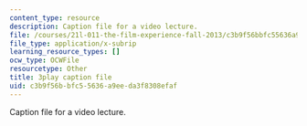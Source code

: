```yaml
---
content_type: resource
description: Caption file for a video lecture.
file: /courses/21l-011-the-film-experience-fall-2013/c3b9f56bbfc55636a9eeda3f8308efaf_flAwb1TmOkQ.vtt
file_type: application/x-subrip
learning_resource_types: []
ocw_type: OCWFile
resourcetype: Other
title: 3play caption file
uid: c3b9f56b-bfc5-5636-a9ee-da3f8308efaf
---
```

Caption file for a video lecture.

